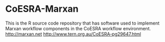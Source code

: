# CoESRA-Marxan
This is the R source code repository that has software used to implement Marxan workflow components in the CoESRA workflow environment. http://marxan.net http://www.tern.org.au/CoESRA-pg29647.html
